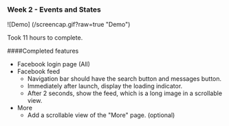 ### Week 2 - Events and States

![Demo] (/screencap.gif?raw=true "Demo")

Took 11 hours to complete.

####Completed features
- Facebook login page (All)
- Facebook feed
	- Navigation bar should have the search button and messages button.
	- Immediately after launch, display the loading indicator.
	- After 2 seconds, show the feed, which is a long image in a scrollable view.
- More
	- Add a scrollable view of the "More" page. (optional)

